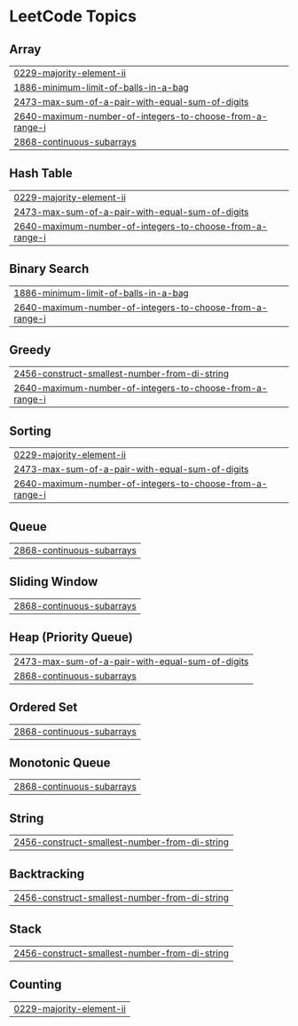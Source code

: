

<!---LeetCode Topics Start-->
# LeetCode Topics
## Array
|  |
| ------- |
| [0229-majority-element-ii](https://github.com/thenamerahulkr/LeetCode/tree/master/0229-majority-element-ii) |
| [1886-minimum-limit-of-balls-in-a-bag](https://github.com/thenamerahulkr/LeetCode/tree/master/1886-minimum-limit-of-balls-in-a-bag) |
| [2473-max-sum-of-a-pair-with-equal-sum-of-digits](https://github.com/thenamerahulkr/LeetCode/tree/master/2473-max-sum-of-a-pair-with-equal-sum-of-digits) |
| [2640-maximum-number-of-integers-to-choose-from-a-range-i](https://github.com/thenamerahulkr/LeetCode/tree/master/2640-maximum-number-of-integers-to-choose-from-a-range-i) |
| [2868-continuous-subarrays](https://github.com/thenamerahulkr/LeetCode/tree/master/2868-continuous-subarrays) |
## Hash Table
|  |
| ------- |
| [0229-majority-element-ii](https://github.com/thenamerahulkr/LeetCode/tree/master/0229-majority-element-ii) |
| [2473-max-sum-of-a-pair-with-equal-sum-of-digits](https://github.com/thenamerahulkr/LeetCode/tree/master/2473-max-sum-of-a-pair-with-equal-sum-of-digits) |
| [2640-maximum-number-of-integers-to-choose-from-a-range-i](https://github.com/thenamerahulkr/LeetCode/tree/master/2640-maximum-number-of-integers-to-choose-from-a-range-i) |
## Binary Search
|  |
| ------- |
| [1886-minimum-limit-of-balls-in-a-bag](https://github.com/thenamerahulkr/LeetCode/tree/master/1886-minimum-limit-of-balls-in-a-bag) |
| [2640-maximum-number-of-integers-to-choose-from-a-range-i](https://github.com/thenamerahulkr/LeetCode/tree/master/2640-maximum-number-of-integers-to-choose-from-a-range-i) |
## Greedy
|  |
| ------- |
| [2456-construct-smallest-number-from-di-string](https://github.com/thenamerahulkr/LeetCode/tree/master/2456-construct-smallest-number-from-di-string) |
| [2640-maximum-number-of-integers-to-choose-from-a-range-i](https://github.com/thenamerahulkr/LeetCode/tree/master/2640-maximum-number-of-integers-to-choose-from-a-range-i) |
## Sorting
|  |
| ------- |
| [0229-majority-element-ii](https://github.com/thenamerahulkr/LeetCode/tree/master/0229-majority-element-ii) |
| [2473-max-sum-of-a-pair-with-equal-sum-of-digits](https://github.com/thenamerahulkr/LeetCode/tree/master/2473-max-sum-of-a-pair-with-equal-sum-of-digits) |
| [2640-maximum-number-of-integers-to-choose-from-a-range-i](https://github.com/thenamerahulkr/LeetCode/tree/master/2640-maximum-number-of-integers-to-choose-from-a-range-i) |
## Queue
|  |
| ------- |
| [2868-continuous-subarrays](https://github.com/thenamerahulkr/LeetCode/tree/master/2868-continuous-subarrays) |
## Sliding Window
|  |
| ------- |
| [2868-continuous-subarrays](https://github.com/thenamerahulkr/LeetCode/tree/master/2868-continuous-subarrays) |
## Heap (Priority Queue)
|  |
| ------- |
| [2473-max-sum-of-a-pair-with-equal-sum-of-digits](https://github.com/thenamerahulkr/LeetCode/tree/master/2473-max-sum-of-a-pair-with-equal-sum-of-digits) |
| [2868-continuous-subarrays](https://github.com/thenamerahulkr/LeetCode/tree/master/2868-continuous-subarrays) |
## Ordered Set
|  |
| ------- |
| [2868-continuous-subarrays](https://github.com/thenamerahulkr/LeetCode/tree/master/2868-continuous-subarrays) |
## Monotonic Queue
|  |
| ------- |
| [2868-continuous-subarrays](https://github.com/thenamerahulkr/LeetCode/tree/master/2868-continuous-subarrays) |
## String
|  |
| ------- |
| [2456-construct-smallest-number-from-di-string](https://github.com/thenamerahulkr/LeetCode/tree/master/2456-construct-smallest-number-from-di-string) |
## Backtracking
|  |
| ------- |
| [2456-construct-smallest-number-from-di-string](https://github.com/thenamerahulkr/LeetCode/tree/master/2456-construct-smallest-number-from-di-string) |
## Stack
|  |
| ------- |
| [2456-construct-smallest-number-from-di-string](https://github.com/thenamerahulkr/LeetCode/tree/master/2456-construct-smallest-number-from-di-string) |
## Counting
|  |
| ------- |
| [0229-majority-element-ii](https://github.com/thenamerahulkr/LeetCode/tree/master/0229-majority-element-ii) |
<!---LeetCode Topics End-->